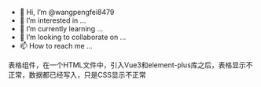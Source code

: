 - 👋 Hi, I’m @wangpengfei8479
- 👀 I’m interested in ...
- 🌱 I’m currently learning ...
- 💞️ I’m looking to collaborate on ...
- 📫 How to reach me ...

<!---
wangpengfei8479/wangpengfei8479 is a ✨ special ✨ repository because its `README.md` (this file) appears on your GitHub profile.
You can click the Preview link to take a look at your changes.
--->
表格组件，在一个HTML文件中，引入Vue3和element-plus库之后，表格显示不正常，数据都已经写入，只是CSS显示不正常
